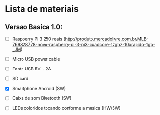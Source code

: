 # Lista de materiais

## Versao Basica 1.0:
  - [ ] Raspberry Pi 3 250 reais (http://produto.mercadolivre.com.br/MLB-769828778-novo-raspberry-pi-3-pi3-quadcore-12ghz-10xrapido-1gb-_JM)
  - [ ] Micro USB power cable
  - [ ] Fonte USB 5V ~ 2A
  - [ ] SD card
  - [x] Smartphone Android (SW)
  - [ ] Caixa de som Bluetooth (SW)
  - [ ] LEDs coloridos tocando conforme a musica (HW/SW)

